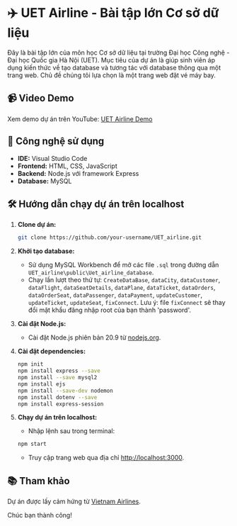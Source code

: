 # ✈️ UET Airline - Bài tập lớn Cơ sở dữ liệu

Đây là bài tập lớn của môn học Cơ sở dữ liệu tại trường Đại học Công nghệ - Đại học Quốc gia Hà Nội (UET). Mục tiêu của dự án là giúp sinh viên áp dụng kiến thức về tạo database và tương tác với database thông qua một trang web. Chủ đề chúng tôi lựa chọn là một trang web đặt vé máy bay.

## 📹 Video Demo

Xem demo dự án trên YouTube: [UET Airline Demo](https://www.youtube.com/watch?v=ny6n667tthA)

## 🚀 Công nghệ sử dụng
- **IDE:** Visual Studio Code
- **Frontend:** HTML, CSS, JavaScript
- **Backend:** Node.js với framework Express
- **Database:** MySQL

## 🛠️ Hướng dẫn chạy dự án trên localhost

1. **Clone dự án:**
    ```bash
    git clone https://github.com/your-username/UET_airline.git
    ```

2. **Khởi tạo database:**
    - Sử dụng MySQL Workbench để mở các file `.sql` trong đường dẫn `UET_airline\public\Uet_airline_database`.
    - Chạy lần lượt theo thứ tự: `CreateDataBase`, `dataCity`, `dataCustomer`, `dataFlight`, `dataSeatDetails`, `dataPlane`, `dataTicket`, `dataOrders`, `dataOrderSeat`, `dataPassenger`, `dataPayment`, `updateCustomer`, `updateTicket`, `updateSeat`, `fixConnect`. Lưu ý: file `fixConnect` sẽ thay đổi mật khẩu đăng nhập root của bạn thành 'password'.

3. **Cài đặt Node.js:**
    - Cài đặt Node.js phiên bản 20.9 từ [nodejs.org](https://nodejs.org/en/download/).

4. **Cài đặt dependencies:**
    ```bash
    npm init 
    npm install express --save
    npm install --save mysql2
    npm install ejs
    npm install --save-dev nodemon
    npm install dotenv --save
    npm install express-session 
    ```

5. **Chạy dự án trên localhost:**
    - Nhập lệnh sau trong terminal:
    ```bash
    npm start
    ```

    - Truy cập trang web qua địa chỉ [http://localhost:3000](http://localhost:3000).

## 📚 Tham khảo

Dự án được lấy cảm hứng từ [Vietnam Airlines](https://www.vietnamairlines.com/).

Chúc bạn thành công!
